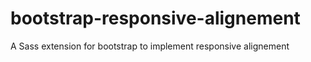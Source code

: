 # bootstrap-responsive-alignement
A Sass extension for bootstrap to implement responsive alignement
